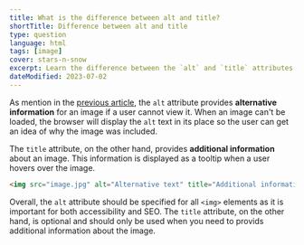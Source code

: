 ```yaml
---
title: What is the difference between alt and title?
shortTitle: Difference between alt and title
type: question
language: html
tags: [image]
cover: stars-n-snow
excerpt: Learn the difference between the `alt` and `title` attributes on images in HTML.
dateModified: 2023-07-02
---
```


As mention in the [previous article](/html/s/image-alt), the `alt` attribute provides **alternative information** for an image if a user cannot view it. When an image can't be loaded, the browser will display the `alt` text in its place so the user can get an idea of why the image was included.

The `title` attribute, on the other hand, provides **additional information** about an image. This information is displayed as a tooltip when a user hovers over the image.

```html
<img src="image.jpg" alt="Alternative text" title="Additional information">
```

Overall, the `alt` attribute should be specified for all `<img>` elements as it is important for both accessibility and SEO. The `title` attribute, on the other hand, is optional and should only be used when you need to provids additional information about the image.
